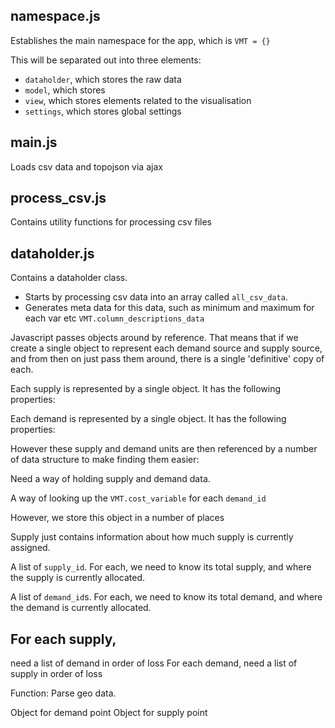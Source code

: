 ## namespace.js
Establishes the main namespace for the app, which is `VMT = {}`

This will be separated out into three elements:

- `dataholder`, which stores the raw data
- `model`, which stores 
- `view`, which stores elements related to the visualisation
- `settings`, which stores global settings

## main.js

Loads csv data and topojson via ajax

##  process_csv.js

Contains utility functions for processing csv files

## dataholder.js

Contains a dataholder class. 

- Starts by processing csv data into an array called `all_csv_data`.  
- Generates meta data for this data, such as minimum and maximum for each var etc `VMT.column_descriptions_data`



Javascript passes objects around by reference.  That means that if we create a single object to represent each demand source and supply source, and from then on just pass them around, there is a single 'definitive' copy of each.


Each supply is represented by a single object.  It has the following properties:

Each demand is represented by a single object.  It has the following properties:



However these supply and demand units are then referenced by a number of data structure to make finding them easier:


Need a way of holding supply and demand data.

A way of looking up the `VMT.cost_variable` for each `demand_id`


However, we store this object in a number of places

Supply just contains information about how much supply is currently assigned.

A list of `supply_id`.  For each, we need to know its total supply, and where the supply is currently allocated.

A list of `demand_id`s.  For each, we need to know its total demand, and where the demand is currently allocated.

For each supply, 
- 
need a list of demand in order of loss
For each demand, need a list of supply in order of loss



Function:  Parse geo data.





Object for demand point
Object for supply point
